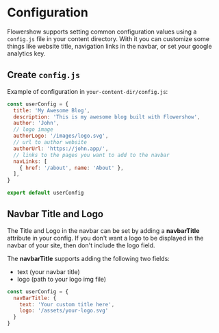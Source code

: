 # Configuration

Flowershow supports setting common configuration values using a `config.js` file in your content directory. With it you can customize some things like website title, navigation links in the navbar, or set your google analytics key.

## Create `config.js`

Example of configuration in `your-content-dir/config.js`:

```js
const userConfig = {
  title: 'My Awesome Blog',
  description: 'This is my awesome blog built with Flowershow', 
  author: 'John',
  // logo image
  authorLogo: '/images/logo.svg',
  // url to author website
  authorUrl: 'https://john.app/',
  // links to the pages you want to add to the navbar
  navLinks: [
    { href: '/about', name: 'About' },
  ],
}

export default userConfig
```

## Navbar Title and Logo

The Title and Logo in the navbar can be set by adding a **navbarTitle** attribute in your config. If you don't want a logo to be displayed in the navbar of your site, then don't include the logo field.

The **navbarTitle** supports adding the following two fields:

* text (your navbar title)
* logo (path to your logo img file)

```js
const userConfig = {
  navBarTitle: {
    text: 'Your custom title here',
    logo: '/assets/your-logo.svg'
  }
}
```